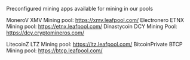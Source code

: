 Preconfigured mining apps available for mining in our pools

MoneroV XMV Mining pool: https://xmv.leafpool.com/
Electronero ETNX Mining pool: https://etnx.leafpool.com/
Dinastycoin DCY Mining Pool: https://dcy.cryptomineros.com/

LitecoinZ LTZ Mining pool: https://ltz.leafpool.com/
BitcoinPrivate BTCP Mining pool: https://btcp.leafpool.com/




